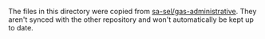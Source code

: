 The files in this directory were copied from [sa-sel/gas-administrative](https://github.com/sa-sel/gas-administrative). They aren't synced with the other repository and won't automatically be kept up to date.
